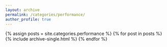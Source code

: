 ```yaml
---
layout: archive
permalink: /categories/performance/
author_profile: true
---
```


{% assign posts = site.categories.performance %}
{% for post in posts %}
  {% include archive-single.html %}
{% endfor %}